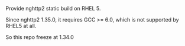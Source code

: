 Provide nghttp2 static build on RHEL 5.

Since nghttp2 1.35.0, it requires GCC >= 6.0, which is not supported by RHEL5 at all.

So this repo freeze at 1.34.0
